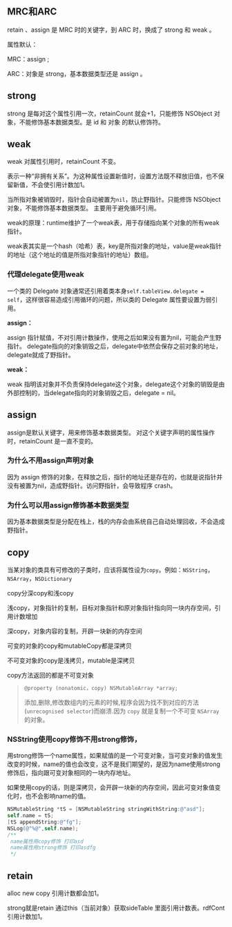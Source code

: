 ## MRC和ARC

retain 、assign 是 MRC 时的关键字，到 ARC 时，换成了 strong 和 weak 。

属性默认：

MRC：assign ;

ARC：对象是 strong，基本数据类型还是 assign 。

## strong

strong 是每对这个属性引用一次，retainCount 就会+1，只能修饰 NSObject 对象，不能修饰基本数据类型。是 id 和 对象 的默认修饰符。

## weak

weak 对属性引用时，retainCount 不变。

表示一种“非拥有关系”。为这种属性设置新值时，设置方法既不释放旧值，也不保留新值，不会使引用计数加1。

当所指对象被销毁时，指针会自动被置为`nil`，防止野指针。只能修饰 NSObject 对象，不能修饰基本数据类型。 主要用于避免循环引用。

weak的原理：runtime维护了一个weak表，用于存储指向某个对象的所有weak指针。

weak表其实是一个hash（哈希）表，key是所指对象的地址，value是weak指针的地址（这个地址的值是所指对象指针的地址）数组。

### 代理delegate使用weak

一个类的 Delegate 对象通常还引用着类本身`self.tableView.delegate = self`，这样很容易造成引用循环的问题，所以类的 Delegate 属性要设置为弱引用。

**assign：**

assign 指针赋值，不对引用计数操作，使用之后如果没有置为nil，可能会产生野指针。
delegate指向的对象销毁之后，delegate中依然会保存之前对象的地址，delegate就成了野指针。

**weak：**

weak 指明该对象并不负责保持delegate这个对象，delegate这个对象的销毁是由外部控制的，当delegate指向的对象销毁之后，delegate = nil。

## assign

assign是默认关键字，用来修饰基本数据类型。
对这个关键字声明的属性操作时，retainCount 是一直不变的。

### 为什么不用assign声明对象

因为 assign 修饰的对象，在释放之后，指针的地址还是存在的，也就是说指针并没有被置为nil，造成野指针。访问野指针，会导致程序 crash。

### 为什么可以用assign修饰基本数据类型

因为基本数据类型是分配在栈上，栈的内存会由系统自己自动处理回收，不会造成野指针。

## copy

当某对象的类具有可修改的子类时，应该将属性设为`copy`。例如：`NSString`，`NSArray`，`NSDictionary`

copy分深copy和浅copy

浅copy，对象指针的复制，目标对象指针和原对象指针指向同一块内存空间，引用计数增加

深copy，对象内容的复制，开辟一块新的内存空间

可变的对象的copy和mutableCopy都是深拷贝

不可变对象的copy是浅拷贝，mutable是深拷贝

copy方法返回的都是不可变对象

>```objectivec
>@property (nonatomic，copy) NSMutableArray *array;
>```
>
>添加,删除,修改数组内的元素的时候,程序会因为找不到对应的方法(`unrecognised selector`)而崩溃.因为 `copy` 就是复制一个不可变 `NSArray`的对象。

### NSString使用copy修饰不用strong修饰，

用strong修饰一个name属性，如果赋值的是一个可变对象，当可变对象的值发生改变的时候，name的值也会改变，这不是我们期望的，是因为name使用strong修饰后，指向跟可变对象相同的一块内存地址。

如果使用copy的话，则是深拷贝，会开辟一块新的内存空间，因此可变对象值变化时，也不会影响name的值。

```objective-c
NSMutableString *tS = [NSMutableString stringWithString:@"asd"];
self.name = tS;
[tS appendString:@"fg"];
NSLog(@"%@",self.name);
/**
 name属性用copy修饰 打印asd
 name属性用strong修饰 打印asdfg
 */
```

## retain

alloc new copy 引用计数都会加1。

strong就是retain  通过this（当前对象）获取sideTable 里面引用计数表。rdfCont引用计数加1。
